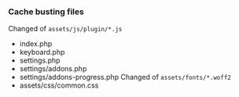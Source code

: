 ### Cache busting files 

Changed of `assets/js/plugin/*.js`
- index.php
- keyboard.php
- settings.php
- settings/addons.php
- settings/addons-progress.php
Changed of `assets/fonts/*.woff2`
- assets/css/common.css
